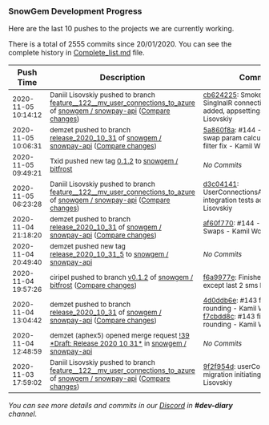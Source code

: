 
### SnowGem Development Progress

Here are the last 10 pushes to the projects we are currently working.

There is a total of 2555 commits since 20/01/2020. You can see the complete history in
 [Complete_list.md](Complete_list.md) file.

| Push Time | Description | Commits |
| --- | --- | --- |
| <sub>2020-11-05 10:14:12</sub> | <sub>Daniil Lisovskiy pushed to branch [feature\_\_122\_\_mv\_user\_connections\_to\_azure](https://gitlab.com/snowgem/snowpay-api/commits/feature__122__mv_user_connections_to_azure) of [snowgem / snowpay\-api](https://gitlab.com/snowgem/snowpay-api) ([Compare changes](https://gitlab.com/snowgem/snowpay-api/compare/d3c04141f7f2c51274d612fd61c23283df6e2011...cb624225b80a9f0023e5f5e849b4bf10965f0aa4))</sub> | <sub>[cb624225](https://gitlab.com/snowgem/snowpay-api/-/commit/cb624225b80a9f0023e5f5e849b4bf10965f0aa4): Smoke test checking SinglnalR connection persistence added, appsettings file... - Daniil Lisovskiy</sub> |
| <sub>2020-11-05 10:06:31</sub> | <sub>demzet pushed to branch [release\_2020\_10\_31](https://gitlab.com/snowgem/snowpay-api/commits/release_2020_10_31) of [snowgem / snowpay\-api](https://gitlab.com/snowgem/snowpay-api) ([Compare changes](https://gitlab.com/snowgem/snowpay-api/compare/af60f77015fac5d65adb1a032089d0f08bbcefef...5a860f8a14889916364efbed8ee6f50c56150e0f))</sub> | <sub>[5a860f8a](https://gitlab.com/snowgem/snowpay-api/-/commit/5a860f8a14889916364efbed8ee6f50c56150e0f): #144 - zec swaps, swap param calculation notional filter fix - Kamil Wojciechowski</sub> |
| <sub>2020-11-05 09:49:21</sub> | <sub>Txid pushed new tag [0\.1\.2](https://gitlab.com/snowgem/bitfrost/-/tags/0.1.2) to [snowgem / bitfrost](https://gitlab.com/snowgem/bitfrost)</sub> | <sub>_No Commits_</sub> |
| <sub>2020-11-05 06:23:28</sub> | <sub>Daniil Lisovskiy pushed to branch [feature\_\_122\_\_mv\_user\_connections\_to\_azure](https://gitlab.com/snowgem/snowpay-api/commits/feature__122__mv_user_connections_to_azure) of [snowgem / snowpay\-api](https://gitlab.com/snowgem/snowpay-api) ([Compare changes](https://gitlab.com/snowgem/snowpay-api/compare/9f2f954d4168728dbb9b3e66b6d3382cbd5d722b...d3c04141f7f2c51274d612fd61c23283df6e2011))</sub> | <sub>[d3c04141](https://gitlab.com/snowgem/snowpay-api/-/commit/d3c04141f7f2c51274d612fd61c23283df6e2011): UserConnectionsAzureREpository integration tests added - Daniil Lisovskiy</sub> |
| <sub>2020-11-04 21:18:20</sub> | <sub>demzet pushed to branch [release\_2020\_10\_31](https://gitlab.com/snowgem/snowpay-api/commits/release_2020_10_31) of [snowgem / snowpay\-api](https://gitlab.com/snowgem/snowpay-api) ([Compare changes](https://gitlab.com/snowgem/snowpay-api/compare/f7cbdd8c59be2e12e623a11a05966c6671c2cd11...af60f77015fac5d65adb1a032089d0f08bbcefef))</sub> | <sub>[af60f770](https://gitlab.com/snowgem/snowpay-api/-/commit/af60f77015fac5d65adb1a032089d0f08bbcefef): #144 - Added ZEC Swaps - Kamil Wojciechowski</sub> |
| <sub>2020-11-04 20:49:40</sub> | <sub>demzet pushed new tag [release\_2020\_10\_31\_5](https://gitlab.com/snowgem/snowpay-api/-/tags/release_2020_10_31_5) to [snowgem / snowpay\-api](https://gitlab.com/snowgem/snowpay-api)</sub> | <sub>_No Commits_</sub> |
| <sub>2020-11-04 19:57:26</sub> | <sub>ciripel pushed to branch [v0\.1\.2](https://gitlab.com/snowgem/bitfrost/commits/v0.1.2) of [snowgem / bitfrost](https://gitlab.com/snowgem/bitfrost) ([Compare changes](https://gitlab.com/snowgem/bitfrost/compare/ab73206f6756a5bce7494258a9f8e7fc129a9a91...f6a9977e5a0b672ba268bd32fe160a26ff0d9dee))</sub> | <sub>[f6a9977e](https://gitlab.com/snowgem/bitfrost/-/commit/f6a9977e5a0b672ba268bd32fe160a26ff0d9dee): Finished all languages except last 2 sms lines - ciripel</sub> |
| <sub>2020-11-04 13:04:42</sub> | <sub>demzet pushed to branch [release\_2020\_10\_31](https://gitlab.com/snowgem/snowpay-api/commits/release_2020_10_31) of [snowgem / snowpay\-api](https://gitlab.com/snowgem/snowpay-api) ([Compare changes](https://gitlab.com/snowgem/snowpay-api/compare/d11acd4fbeba286aacec9a701a0beb3fc5d58aa3...f7cbdd8c59be2e12e623a11a05966c6671c2cd11))</sub> | <sub>[4d0ddb6e](https://gitlab.com/snowgem/snowpay-api/-/commit/4d0ddb6eeb665cb7f2180efe86952b19f722b923): #143 fix withdrawal rounding - Kamil Wojciechowski<br>[f7cbdd8c](https://gitlab.com/snowgem/snowpay-api/-/commit/f7cbdd8c59be2e12e623a11a05966c6671c2cd11): #143 fix withdrawal rounding - Kamil Wojciechowski</sub> |
| <sub>2020-11-04 12:48:59</sub> | <sub>demzet (aphex5) opened merge request [\!39 \*Draft: Release 2020 10 31\*](https://gitlab.com/snowgem/snowpay-api/-/merge_requests/39) in [snowgem / snowpay\-api](https://gitlab.com/snowgem/snowpay-api)</sub> | <sub>_No Commits_</sub> |
| <sub>2020-11-03 17:59:02</sub> | <sub>Daniil Lisovskiy pushed to branch [feature\_\_122\_\_mv\_user\_connections\_to\_azure](https://gitlab.com/snowgem/snowpay-api/commits/feature__122__mv_user_connections_to_azure) of [snowgem / snowpay\-api](https://gitlab.com/snowgem/snowpay-api) ([Compare changes](https://gitlab.com/snowgem/snowpay-api/compare/c01a47a567e5b8b6949fb6af5fe85861a78c7ec1...9f2f954d4168728dbb9b3e66b6d3382cbd5d722b))</sub> | <sub>[9f2f954d](https://gitlab.com/snowgem/snowpay-api/-/commit/9f2f954d4168728dbb9b3e66b6d3382cbd5d722b): userConnections migration initiating - Daniil Lisovskiy</sub> |

_You can see more details and commits in our [Discord](https://discord.gg/zumGnbg) in **#dev-diary** channel._
